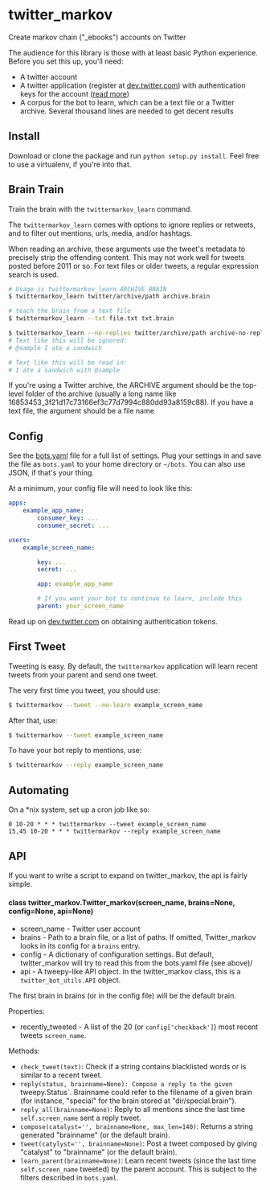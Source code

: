 twitter_markov
==============

Create markov chain ("_ebooks") accounts on Twitter

The audience for this library is those with at least basic Python experience. Before you set this up, you'll need:

* A twitter account
* A twitter application (register at [dev.twitter.com](http://dev.twitter.com)) with authentication keys for the account ([read more](https://dev.twitter.com/oauth))
* A corpus for the bot to learn, which can be a text file or a Twitter archive. Several thousand lines are needed to get decent results

## Install

Download or clone the package and run `python setup.py install`. Feel free to use a virtualenv, if you're into that.

## Brain Train

Train the brain with the `twittermarkov_learn` command.

The `twittermarkov_learn` comes with options to ignore replies or retweets, and to filter out mentions, urls, media, and/or hashtags.

When reading an archive, these arguments use the tweet's metadata to precisely strip the offending content. This may not work well for tweets posted before 2011 or so. For text files or older tweets, a regular expression search is used.

```bash
# Usage is twittermarkov_learn ARCHIVE BRAIN
$ twittermarkov_learn twitter/archive/path archive.brain

# teach the brain from a text file
$ twittermarkov_learn --txt file.txt txt.brain

$ twittermarkov_learn --no-replies twitter/archive/path archive-no-replies.brain
# Text like this will be ignored:
# @sample I ate a sandwich

# Text like this will be read in:
# I ate a sandwich with @sample
````

If you're using a Twitter archive, the ARCHIVE argument should be the top-level folder of the archive (usually a long name like 16853453_3f21d17c73166ef3c77d7994c880dd93a8159c88). If you have a text file, the argument should be a file name

## Config

See the [bots.yaml](https://github.com/fitnr/twitter_markov/blob/master/bots.yaml) file for a full list of settings. Plug your settings in and save the file as `bots.yaml` to your home directory  or `~/bots`. You can also use JSON, if that's your thing.

At a minimum, your config file will need to look like this:
````yaml
apps:
    example_app_name:
        consumer_key: ...
        consumer_secret: ...

users:
    example_screen_name:

        key: ...
        secret: ...

        app: example_app_name

        # If you want your bot to continue to learn, include this
        parent: your_screen_name
````

Read up on [dev.twitter.com](https://dev.twitter.com/oauth/overview) on obtaining authentication tokens.

## First Tweet

Tweeting is easy. By default, the `twittermarkov` application will learn recent tweets from your parent and send one tweet.

The very first time you tweet, you should use:

````bash
$ twittermarkov --tweet --no-learn example_screen_name
````

After that, use:

````bash
$ twittermarkov --tweet example_screen_name
````

To have your bot reply to mentions, use:

````bash
$ twittermarkov --reply example_screen_name
````

## Automating

On a *nix system, set up a cron job like so:

````
0 10-20 * * * twittermarkov --tweet example_screen_name
15,45 10-20 * * * twittermarkov --reply example_screen_name
````

## API

If you want to write a script to expand on twitter_markov, the api is fairly simple.

#### class twitter_markov.Twitter_markov(screen_name, brains=None, config=None, api=None)

* screen_name - Twitter user account
* brains - Path to a brain file, or a list of paths. If omitted, Twitter_markov looks in its config for a `brains` entry.
* config - A dictionary of configuration settings. But default, twitter_markov will try to read this from the bots.yaml file (see above)/
* api - A tweepy-like API object. In the twitter_markov class, this is a `twitter_bot_utils.API` object.

The first brain in brains (or in the config file) will be the default brain.

Properties:
* recently_tweeted - A list of the 20 (or `config['checkback']`) most recent tweets `screen_name`.

Methods:

* `check_tweet(text)`: Check if a string contains blacklisted words or is similar to a recent tweet.
* `reply(status, brainname=None): Compose a reply to the given `tweepy.Status`. Brainname could refer to the filename of a given brain (for instance, "special" for the brain stored at "dir/special.brain").
* `reply_all(brainname=None)`: Reply to all mentions since the last time `self.screen_name` sent a reply tweet.
* `compose(catalyst='', brainname=None, max_len=140)`: Returns a string generated "brainname" (or the default brain).
* `tweet(catylyst='', brainname=None)`: Post a tweet composed by giving "catalyst" to "brainname" (or the default brain).
* `learn_parent(brainname=None)`: Learn recent tweets (since the last time `self.screen_name` tweeted) by the parent account. This is subject to the filters described in `bots.yaml`.

